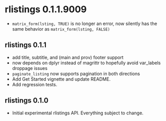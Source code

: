 # rlistings 0.1.1.9009
 * `matrix_form(lsting, TRUE)` is no longer an error, now silently has the same behavior as 
   `matrix_form(lsting, FALSE)`

## rlistings 0.1.1
 * add title, subtitle, and (main and prov) footer support
 * now depends on dplyr instead of magrittr to hopefully avoid var_labels droppage issues
 * `paginate_listing` now supports pagination in both directions
 * Add Get Started vignette and update README.
 * Add regression tests.

## rlistings 0.1.0
 * Initial experimental rlistings API. Everything subject to change.
